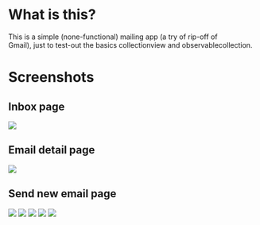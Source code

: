 # What is this?
This is a simple (none-functional) mailing app (a try of rip-off of Gmail), just to test-out the basics collectionview and observablecollection.

# Screenshots
## Inbox page

<img src="SS\inbox.png">

## Email detail page

<img src="SS\mail_detail.png">

## Send new email page

<img src="SS\add_mail.png">

<img src="SS\add_mail_full.png">

<img src="SS\mail_app.png">

<img src="SS\notification.png">

<img src="SS\alert.png">